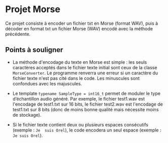 # Projet Morse

Ce projet consiste à encoder un fichier txt en Morse (format WAV), puis à décoder en format txt un fichier Morse (WAV) encodé avec la méthode précédente.

## Points à souligner

- La méthode d'encodage du texte en Morse est simple : les seuls caractères acceptés dans le fichier texte initial sont ceux de la classe `MorseConverter`. Le programme renverra une erreur si un caractère du fichier texte n'est pas cité dans le code. Les minuscules sont confondues avec les majuscules.

- Le template `typename SampleType = int16_t` permet de moduler le type d’échantillon audio généré. Par exemple, le fichier test1.wav est l'encodage de test1.txt sur 16 bits, le fichier test2.wav est l'encodage de test1.txt sur 8 bits (donc de moins bonne qualité mais nécessite moins de stockage).

- Si le fichier texte contient deux ou plusieurs espaces consécutifs (exemple : `Je  suis Orel`), le code encodera un seul espace (exemple : `Je suis Orel`).
